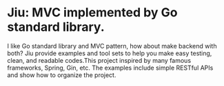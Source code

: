 # Jiu: MVC implemented by Go standard library.

I like Go standard library and MVC pattern, how about make backend with both?
Jiu provide examples and tool sets to help you make easy testing, clean, and readable codes.This project inspired by many famous frameworks, Spring, Gin, etc.
The examples include simple RESTful APIs and show how to organize the project.